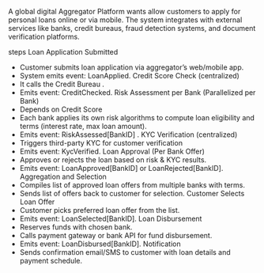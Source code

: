 A global digital Aggregator Platform wants allow customers to apply for personal loans online or via mobile. The system integrates with external services like banks, credit bureaus, fraud detection systems, and document verification platforms.

steps
Loan Application Submitted
* Customer submits loan application via aggregator’s web/mobile app.
* System emits event: LoanApplied.
Credit Score Check (centralized)
* It calls the Credit Bureau .
* Emits event: CreditChecked.
Risk Assessment per Bank (Parallelized per Bank)
* Depends on Credit Score 
* Each bank applies its own risk algorithms to compute loan eligibility and terms (interest rate, max loan amount).
* Emits event: RiskAssessed[BankID] .
KYC Verification (centralized)
* Triggers third-party KYC for customer verification 
* Emits event: KycVerified.
Loan Approval (Per Bank Offer)
* Approves or rejects the loan based on risk & KYC results.
* Emits event: LoanApproved[BankID] or LoanRejected[BankID].
Aggregation and Selection
* Compiles list of approved loan offers from multiple banks with terms.
* Sends list of offers back to customer for selection.
Customer Selects Loan Offer
* Customer picks preferred loan offer from the list.
* Emits event: LoanSelected[BankID].
Loan Disbursement
* Reserves funds with chosen bank.
* Calls payment gateway or bank API for fund disbursement.
* Emits event: LoanDisbursed[BankID].
Notification
* Sends confirmation email/SMS to customer with loan details and payment schedule.
